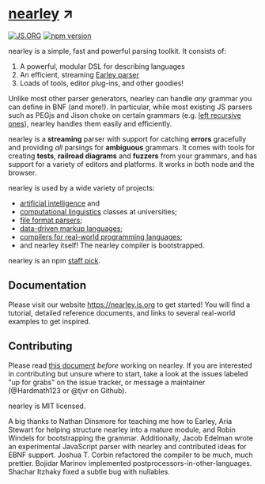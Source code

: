 # [nearley](http://nearley.js.org) ↗️
[![JS.ORG](https://img.shields.io/badge/js.org-nearley-ffb400.svg?style=flat-square)](http://js.org)
[![npm version](https://badge.fury.io/js/nearley.svg)](https://badge.fury.io/js/nearley)

nearley is a simple, fast and powerful parsing toolkit. It consists of:
1. A powerful, modular DSL for describing languages
2. An efficient, streaming [Earley parser](https://en.wikipedia.org/wiki/Earley_parser)
3. Loads of tools, editor plug-ins, and other goodies!

Unlike most other parser generators, nearley can handle *any* grammar you can
define in BNF (and more!). In particular, while most existing JS parsers such
as PEGjs and Jison choke on certain grammars (e.g. [left recursive
ones](http://en.wikipedia.org/wiki/Left_recursion)), nearley handles them
easily and efficiently.

nearley is a **streaming** parser with support for catching **errors**
gracefully and providing _all_ parsings for **ambiguous** grammars. It comes
with tools for creating **tests**, **railroad diagrams** and **fuzzers** from
your grammars, and has support for a variety of editors and platforms. It works
in both node and the browser.

nearley is used by a wide variety of projects:

- [artificial
  intelligence](https://github.com/ChalmersGU-AI-course/shrdlite-course-project)
  and
- [computational
  linguistics](https://wiki.eecs.yorku.ca/course_archive/2014-15/W/6339/useful_handouts)
  classes at universities;
- [file format parsers](https://github.com/raymond-h/node-dmi);
- [data-driven markup languages](https://github.com/idyll-lang/idyll-compiler);
- [compilers for real-world programming
  languages](https://github.com/sizigi/lp5562);
- and nearley itself! The nearley compiler is bootstrapped.

nearley is an npm [staff
pick](https://www.npmjs.com/package/npm-collection-staff-picks).

## Documentation

Please visit our website https://nearley.js.org to get started! You will find a
tutorial, detailed reference documents, and links to several real-world
examples to get inspired.

## Contributing

Please read [this document](.github/CONTRIBUTING.md) *before* working on
nearley. If you are interested in contributing but unsure where to start, take
a look at the issues labeled "up for grabs" on the issue tracker, or message a
maintainer (@Hardmath123 or @tjvr on Github).

nearley is MIT licensed.

A big thanks to Nathan Dinsmore for teaching me how to Earley, Aria Stewart for
helping structure nearley into a mature module, and Robin Windels for
bootstrapping the grammar. Additionally, Jacob Edelman wrote an experimental
JavaScript parser with nearley and contributed ideas for EBNF support. Joshua
T. Corbin refactored the compiler to be much, much prettier. Bojidar Marinov
implemented postprocessors-in-other-languages. Shachar Itzhaky fixed a subtle
bug with nullables.
